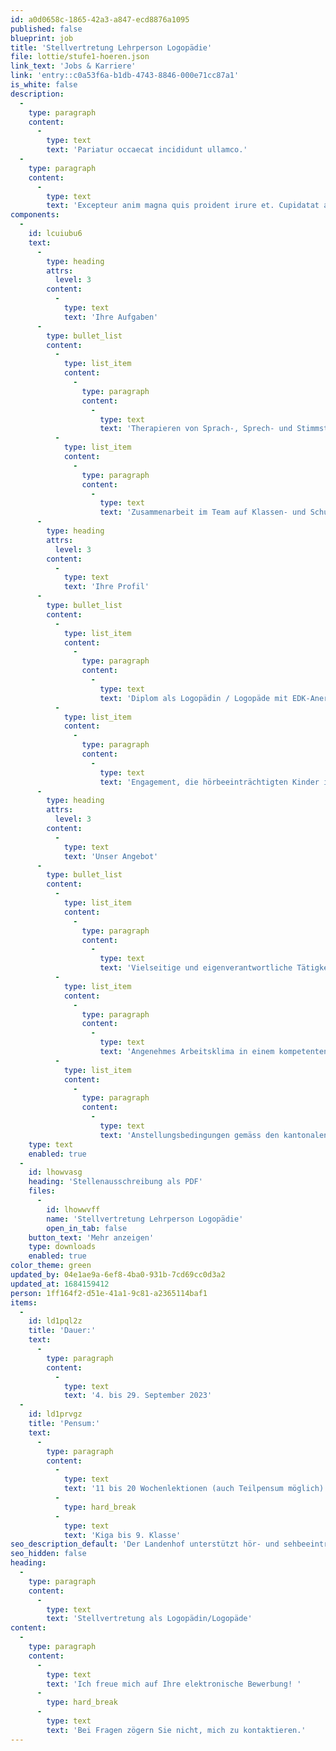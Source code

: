 ```yaml
---
id: a0d0658c-1865-42a3-a847-ecd8876a1095
published: false
blueprint: job
title: 'Stellvertretung Lehrperson Logopädie'
file: lottie/stufe1-hoeren.json
link_text: 'Jobs & Karriere'
link: 'entry::c0a53f6a-b1db-4743-8846-000e71cc87a1'
is_white: false
description:
  -
    type: paragraph
    content:
      -
        type: text
        text: 'Pariatur occaecat incididunt ullamco.'
  -
    type: paragraph
    content:
      -
        type: text
        text: 'Excepteur anim magna quis proident irure et. Cupidatat aliquip et sint ex ut occaecat ad esse consectetur veniam dolor. Officia sint enim proident aute ullamco nostrud ullamco sint ea. Mollit cillum laborum labore commodo. In pariatur quis dolore sit qui nostrud culpa ullamco dolore aliqua ipsum officia deserunt duis magna.'
components:
  -
    id: lcuiubu6
    text:
      -
        type: heading
        attrs:
          level: 3
        content:
          -
            type: text
            text: 'Ihre Aufgaben'
      -
        type: bullet_list
        content:
          -
            type: list_item
            content:
              -
                type: paragraph
                content:
                  -
                    type: text
                    text: 'Therapieren von Sprach-, Sprech- und Stimmstörungen (Einzeltherapie)'
          -
            type: list_item
            content:
              -
                type: paragraph
                content:
                  -
                    type: text
                    text: 'Zusammenarbeit im Team auf Klassen- und Schulebene'
      -
        type: heading
        attrs:
          level: 3
        content:
          -
            type: text
            text: 'Ihre Profil'
      -
        type: bullet_list
        content:
          -
            type: list_item
            content:
              -
                type: paragraph
                content:
                  -
                    type: text
                    text: 'Diplom als Logopädin / Logopäde mit EDK-Anerkennung (oder in Ausbildung)'
          -
            type: list_item
            content:
              -
                type: paragraph
                content:
                  -
                    type: text
                    text: 'Engagement, die hörbeeinträchtigten Kinder in ihrer sprachlichen und ganzheitlichen Entwicklung zu fördern'
      -
        type: heading
        attrs:
          level: 3
        content:
          -
            type: text
            text: 'Unser Angebot'
      -
        type: bullet_list
        content:
          -
            type: list_item
            content:
              -
                type: paragraph
                content:
                  -
                    type: text
                    text: 'Vielseitige und eigenverantwortliche Tätigkeit in einer innovativen Institution '
          -
            type: list_item
            content:
              -
                type: paragraph
                content:
                  -
                    type: text
                    text: 'Angenehmes Arbeitsklima in einem kompetenten Fachteam '
          -
            type: list_item
            content:
              -
                type: paragraph
                content:
                  -
                    type: text
                    text: 'Anstellungsbedingungen gemäss den kantonalen Richtlinien'
    type: text
    enabled: true
  -
    id: lhowvasg
    heading: 'Stellenausschreibung als PDF'
    files:
      -
        id: lhowwvff
        name: 'Stellvertretung Lehrperson Logopädie'
        open_in_tab: false
    button_text: 'Mehr anzeigen'
    type: downloads
    enabled: true
color_theme: green
updated_by: 04e1ae9a-6ef8-4ba0-931b-7cd69cc0d3a2
updated_at: 1684159412
person: 1ff164f2-d51e-41a1-9c81-a2365114baf1
items:
  -
    id: ld1pql2z
    title: 'Dauer:'
    text:
      -
        type: paragraph
        content:
          -
            type: text
            text: '4. bis 29. September 2023'
  -
    id: ld1prvgz
    title: 'Pensum:'
    text:
      -
        type: paragraph
        content:
          -
            type: text
            text: '11 bis 20 Wochenlektionen (auch Teilpensum möglich)'
          -
            type: hard_break
          -
            type: text
            text: 'Kiga bis 9. Klasse'
seo_description_default: 'Der Landenhof unterstützt hör- und sehbeeinträchtigte Kinder & Jugendliche in ihrem selbstbestimmten Leben durch Förderung ihrer Fähigkeiten & Entwicklung'
seo_hidden: false
heading:
  -
    type: paragraph
    content:
      -
        type: text
        text: 'Stellvertretung als Logopädin/Logopäde'
content:
  -
    type: paragraph
    content:
      -
        type: text
        text: 'Ich freue mich auf Ihre elektronische Bewerbung! '
      -
        type: hard_break
      -
        type: text
        text: 'Bei Fragen zögern Sie nicht, mich zu kontaktieren.'
---
```

